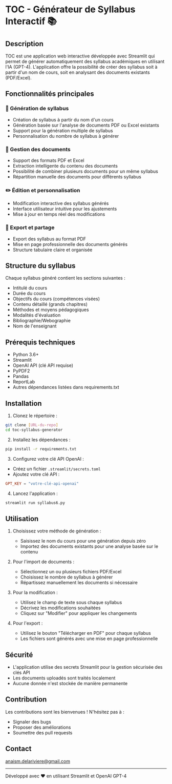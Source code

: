 # TOC - Générateur de Syllabus Interactif 📚

## Description
TOC est une application web interactive développée avec Streamlit qui permet de générer automatiquement des syllabus académiques en utilisant l'IA (GPT-4). L'application offre la possibilité de créer des syllabus soit à partir d'un nom de cours, soit en analysant des documents existants (PDF/Excel).

## Fonctionnalités principales

### 🎯 Génération de syllabus
- Création de syllabus à partir du nom d'un cours
- Génération basée sur l'analyse de documents PDF ou Excel existants
- Support pour la génération multiple de syllabus
- Personnalisation du nombre de syllabus à générer

### 📄 Gestion des documents
- Support des formats PDF et Excel
- Extraction intelligente du contenu des documents
- Possibilité de combiner plusieurs documents pour un même syllabus
- Répartition manuelle des documents pour différents syllabus

### ✏️ Édition et personnalisation
- Modification interactive des syllabus générés
- Interface utilisateur intuitive pour les ajustements
- Mise à jour en temps réel des modifications

### 💾 Export et partage
- Export des syllabus au format PDF
- Mise en page professionnelle des documents générés
- Structure tabulaire claire et organisée

## Structure du syllabus
Chaque syllabus généré contient les sections suivantes :
- Intitulé du cours
- Durée du cours
- Objectifs du cours (compétences visées)
- Contenu détaillé (grands chapitres)
- Méthodes et moyens pédagogiques
- Modalités d'évaluation
- Bibliographie/Webographie
- Nom de l'enseignant

## Prérequis techniques
- Python 3.6+
- Streamlit
- OpenAI API (clé API requise)
- PyPDF2
- Pandas
- ReportLab
- Autres dépendances listées dans requirements.txt

## Installation

1. Clonez le répertoire :
```bash
git clone [URL-du-repo]
cd toc-syllabus-generator
```

2. Installez les dépendances :
```bash
pip install -r requirements.txt
```

3. Configurez votre clé API OpenAI :
- Créez un fichier `.streamlit/secrets.toml`
- Ajoutez votre clé API :
```toml
GPT_KEY = "votre-clé-api-openai"
```

4. Lancez l'application :
```bash
streamlit run syllabus6.py
```

## Utilisation

1. Choisissez votre méthode de génération :
   - Saisissez le nom du cours pour une génération depuis zéro
   - Importez des documents existants pour une analyse basée sur le contenu

2. Pour l'import de documents :
   - Sélectionnez un ou plusieurs fichiers PDF/Excel
   - Choisissez le nombre de syllabus à générer
   - Répartissez manuellement les documents si nécessaire

3. Pour la modification :
   - Utilisez le champ de texte sous chaque syllabus
   - Décrivez les modifications souhaitées
   - Cliquez sur "Modifier" pour appliquer les changements

4. Pour l'export :
   - Utilisez le bouton "Télécharger en PDF" pour chaque syllabus
   - Les fichiers sont générés avec une mise en page professionnelle

## Sécurité
- L'application utilise des secrets Streamlit pour la gestion sécurisée des clés API
- Les documents uploadés sont traités localement
- Aucune donnée n'est stockée de manière permanente

## Contribution
Les contributions sont les bienvenues ! N'hésitez pas à :
- Signaler des bugs
- Proposer des améliorations
- Soumettre des pull requests

## Contact
anaism.delariviere@gmail.com

---
Développé avec ❤️ en utilisant Streamlit et OpenAI GPT-4
